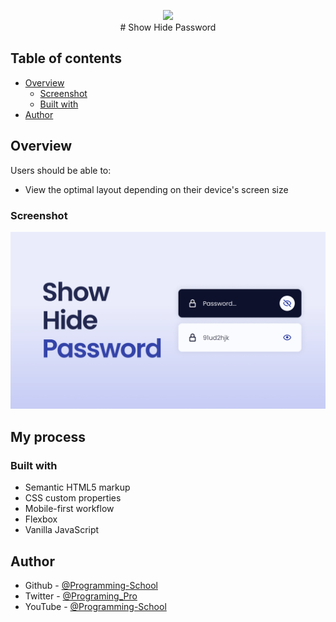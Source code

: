 <p align="center">
       <img src="./images/Logo.png" /> <br />
       # Show Hide Password
</p>

## Table of contents

- [Overview](#overview)
  - [Screenshot](#screenshot)
  - [Built with](#built-with)
- [Author](#author)

## Overview


Users should be able to:

- View the optimal layout depending on their device's screen size

### Screenshot

<img src="./preview.png" />



## My process

### Built with

- Semantic HTML5 markup
- CSS custom properties
- Mobile-first workflow
- Flexbox
- Vanilla JavaScript




## Author

- Github - [@Programming-School](https://www.github.com/Programing-School)
- Twitter - [@Programing_Pro](https://www.twitter.com/Programing_Pro)
- YouTube - [@Programming-School](https://www.youtube.com/channel/UC1YTVmV31RZV2oie1kKpJkw)
